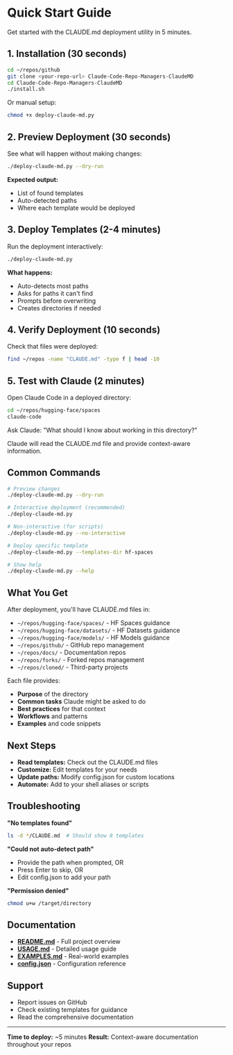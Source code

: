 # Quick Start Guide

Get started with the CLAUDE.md deployment utility in 5 minutes.

## 1. Installation (30 seconds)

```bash
cd ~/repos/github
git clone <your-repo-url> Claude-Code-Repo-Managers-ClaudeMD
cd Claude-Code-Repo-Managers-ClaudeMD
./install.sh
```

Or manual setup:

```bash
chmod +x deploy-claude-md.py
```

## 2. Preview Deployment (30 seconds)

See what will happen without making changes:

```bash
./deploy-claude-md.py --dry-run
```

**Expected output:**
- List of found templates
- Auto-detected paths
- Where each template would be deployed

## 3. Deploy Templates (2-4 minutes)

Run the deployment interactively:

```bash
./deploy-claude-md.py
```

**What happens:**
- Auto-detects most paths
- Asks for paths it can't find
- Prompts before overwriting
- Creates directories if needed

## 4. Verify Deployment (10 seconds)

Check that files were deployed:

```bash
find ~/repos -name "CLAUDE.md" -type f | head -10
```

## 5. Test with Claude (2 minutes)

Open Claude Code in a deployed directory:

```bash
cd ~/repos/hugging-face/spaces
claude-code
```

Ask Claude: "What should I know about working in this directory?"

Claude will read the CLAUDE.md file and provide context-aware information.

## Common Commands

```bash
# Preview changes
./deploy-claude-md.py --dry-run

# Interactive deployment (recommended)
./deploy-claude-md.py

# Non-interactive (for scripts)
./deploy-claude-md.py --no-interactive

# Deploy specific template
./deploy-claude-md.py --templates-dir hf-spaces

# Show help
./deploy-claude-md.py --help
```

## What You Get

After deployment, you'll have CLAUDE.md files in:

- `~/repos/hugging-face/spaces/` - HF Spaces guidance
- `~/repos/hugging-face/datasets/` - HF Datasets guidance
- `~/repos/hugging-face/models/` - HF Models guidance
- `~/repos/github/` - GitHub repo management
- `~/repos/docs/` - Documentation repos
- `~/repos/forks/` - Forked repos management
- `~/repos/cloned/` - Third-party projects

Each file provides:
- **Purpose** of the directory
- **Common tasks** Claude might be asked to do
- **Best practices** for that context
- **Workflows** and patterns
- **Examples** and code snippets

## Next Steps

- **Read templates:** Check out the CLAUDE.md files
- **Customize:** Edit templates for your needs
- **Update paths:** Modify config.json for custom locations
- **Automate:** Add to your shell aliases or scripts

## Troubleshooting

**"No templates found"**
```bash
ls -d */CLAUDE.md  # Should show 8 templates
```

**"Could not auto-detect path"**
- Provide the path when prompted, OR
- Press Enter to skip, OR
- Edit config.json to add your path

**"Permission denied"**
```bash
chmod u+w /target/directory
```

## Documentation

- **[README.md](README.md)** - Full project overview
- **[USAGE.md](USAGE.md)** - Detailed usage guide
- **[EXAMPLES.md](EXAMPLES.md)** - Real-world examples
- **[config.json](config.json)** - Configuration reference

## Support

- Report issues on GitHub
- Check existing templates for guidance
- Read the comprehensive documentation

---

**Time to deploy:** ~5 minutes
**Result:** Context-aware documentation throughout your repos
